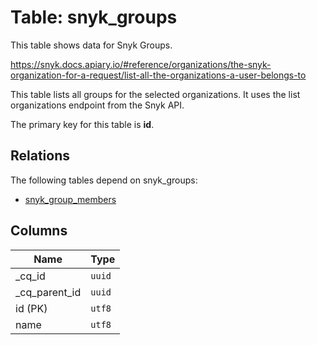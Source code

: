 # Table: snyk_groups

This table shows data for Snyk Groups.

https://snyk.docs.apiary.io/#reference/organizations/the-snyk-organization-for-a-request/list-all-the-organizations-a-user-belongs-to

	
This table lists all groups for the selected organizations. It uses the list organizations endpoint from the Snyk API.

The primary key for this table is **id**.

## Relations

The following tables depend on snyk_groups:
  - [snyk_group_members](snyk_group_members)

## Columns

| Name          | Type          |
| ------------- | ------------- |
|_cq_id|`uuid`|
|_cq_parent_id|`uuid`|
|id (PK)|`utf8`|
|name|`utf8`|